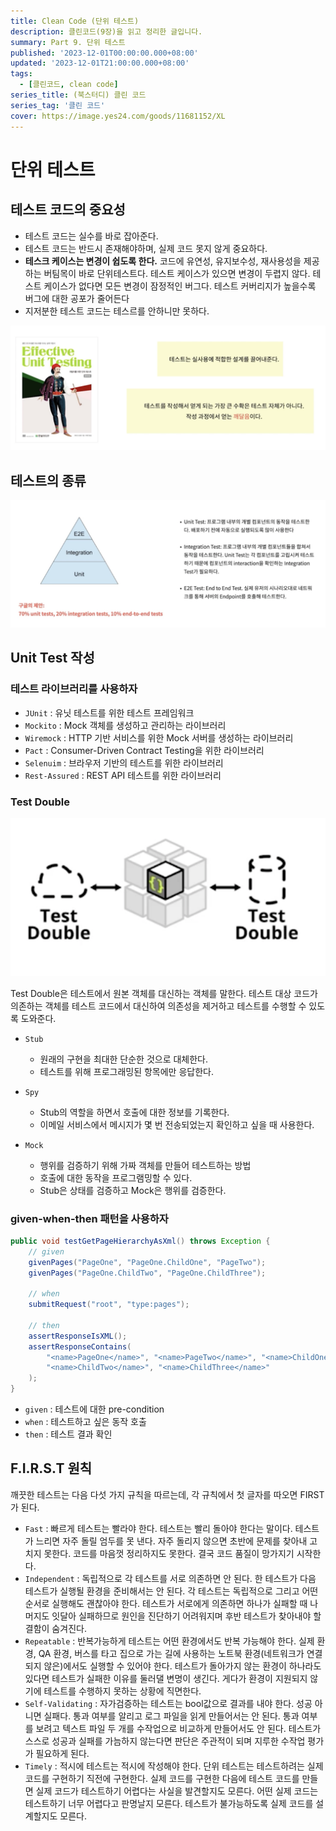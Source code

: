 ```yaml
---
title: Clean Code (단위 테스트)
description: 클린코드(9장)을 읽고 정리한 글입니다.
summary: Part 9. 단위 테스트
published: '2023-12-01T00:00:00.000+08:00'
updated: '2023-12-01T21:00:00.000+08:00'
tags:
  - [클린코드, clean code]
series_title: (북스터디) 클린 코드
series_tag: '클린 코드'
cover: https://image.yes24.com/goods/11681152/XL
---
```


# 단위 테스트

## 테스트 코드의 중요성

- 테스트 코드는 실수를 바로 잡아준다.
- 테스트 코드는 반드시 존재해야하며, 실제 코드 못지 않게 중요하다.
- **테스크 케이스는 변경이 쉽도록 한다.** 코드에 유연성, 유지보수성, 재사용성을 제공하는 버팀목이 바로 단위테스트다. 테스트 케이스가 있으면 변경이 두렵지 않다. 테스트 케이스가 없다면 모든 변경이 잠정적인 버그다. 테스트 커버리지가 높을수록 버그에 대한 공포가 줄어든다
- 지저분한 테스트 코드는 테스르를 안하니만 못하다.

![](./image.png)

## 테스트의 종류

![](./image-1.png)

## Unit Test 작성

### 테스트 라이브러리를 사용하자

- `JUnit` : 유닛 테스트를 위한 테스트 프레임워크
- `Mockito` : Mock 객체를 생성하고 관리하는 라이브러리
- `Wiremock` : HTTP 기반 서비스를 위한 Mock 서버를 생성하는 라이브러리
- `Pact` : Consumer-Driven Contract Testing을 위한 라이브러리
- `Selenuim` : 브라우저 기반의 테스트를 위한 라이브러리
- `Rest-Assured` : REST API 테스트를 위한 라이브러리

### Test Double

![](./image-2.png)

Test Double은 테스트에서 원본 객체를 대신하는 객체를 말한다. 테스트 대상 코드가 의존하는 객체를 테스트 코드에서 대신하여 의존성을 제거하고 테스트를 수행할 수 있도록 도와준다.

- `Stub`
  - 원래의 구현을 최대한 단순한 것으로 대체한다.
  - 테스트를 위해 프로그래밍된 항목에만 응답한다.

- `Spy`
  - Stub의 역할을 하면서 호출에 대한 정보를 기록한다.
  - 이메일 서비스에서 메시지가 몇 번 전송되었는지 확인하고 싶을 때 사용한다.

- `Mock`
  - 행위를 검증하기 위해 가짜 객체를 만들어 테스트하는 방법
  - 호출에 대한 동작을 프로그램밍할 수 있다.
  - Stub은 상태를 검증하고 Mock은 행위를 검증한다.

### given-when-then 패턴을 사용하자

```java
public void testGetPageHierarchyAsXml() throws Exception {
    // given
    givenPages("PageOne", "PageOne.ChildOne", "PageTwo");
    givenPages("PageOne.ChildTwo", "PageOne.ChildThree");

    // when
    submitRequest("root", "type:pages");

    // then
    assertResponseIsXML();
    assertResponseContains(
        "<name>PageOne</name>", "<name>PageTwo</name>", "<name>ChildOne</name>",
        "<name>ChildTwo</name>", "<name>ChildThree</name>"
    );
}
```

- `given` : 테스트에 대한 pre-condition
- `when` : 테스트하고 싶은 동작 호출
- `then` : 테스트 결과 확인

## F.I.R.S.T 원칙

깨끗한 테스트는 다음 다섯 가지 규칙을 따르는데, 각 규칙에서 첫 글자를 따오면 FIRST가 된다.

- `Fast` : 빠르게
테스트는 빨라야 한다. 테스트는 빨리 돌아야 한다는 말이다. 테스트가 느리면 자주 돌릴 엄두를 못 낸다. 자주 돌리지 않으면 초반에 문제를 찾아내 고치지 못한다. 코드를 마음껏 정리하지도 못한다. 결국 코드 품질이 망가지기 시작한다.
- `Independent` : 독립적으로
각 테스트를 서로 의존하면 안 된다. 한 테스트가 다음 테스트가 실행될 환경을 준비해서는 안 된다. 각 테스트는 독립적으로 그리고 어떤 순서로 실행해도 괜찮아야 한다. 테스트가 서로에게 의존하면 하나가 실패할 때 나머지도 잇달아 실패하므로 원인을 진단하기 어려워지며 후반 테스트가 찾아내야 할 결함이 숨겨진다.
- `Repeatable` : 반복가능하게
테스트는 어떤 환경에서도 반복 가능해야 한다. 실제 환경, QA 환경, 버스를 타고 집으로 가는 길에 사용하는 노트북 환경(네트워크가 연결되지 않은)에서도 실행할 수 있어야 한다. 테스트가 돌아가지 않는 환경이 하나라도 있다면 테스트가 실패한 이유를 둘러댈 변명이 생긴다. 게다가 환경이 지원되지 않기에 테스트를 수행하지 못하는 상황에 직면한다.
- `Self-Validating` : 자가검증하는
테스트는 bool값으로 결과를 내야 한다. 성공 아니면 실패다. 통과 여부를 알리고 로그 파일을 읽게 만들어서는 안 된다. 통과 여부를 보려고 텍스트 파일 두 개를 수작업으로 비교하게 만들어서도 안 된다. 테스트가 스스로 성공과 실패를 가늠하지 않는다면 판단은 주관적이 되며 지루한 수작업 평가가 필요하게 된다.
- `Timely` : 적시에
테스트는 적시에 작성해야 한다. 단위 테스트는 테스트하려는 실제 코드를 구현하기 직전에 구현한다. 실제 코드를 구현한 다음에 테스트 코드를 만들면 실제 코드가 테스트하기 어렵다는 사실을 발견할지도 모른다. 어떤 실제 코드는 테스트하기 너무 어렵다고 판명날지 모른다. 테스트가 불가능하도록 실제 코드를 설계할지도 모른다.